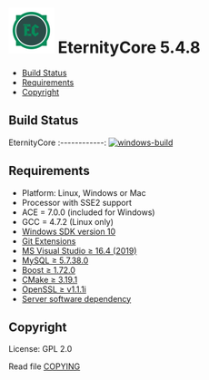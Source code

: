 # ![logo](faviconEC.png) EternityCore 5.4.8

* [Build Status](#build-status)
* [Requirements](#requirements)
* [Copyright](#copyright)

## Build Status

EternityCore
:------------:
[![windows-build](https://github.com/DreamCoreRev/EternityCore/actions/workflows/windows-build.yml/badge.svg?branch=EternityCore)](https://github.com/DreamCoreRev/EternityCore/actions/workflows/windows-build.yml)

## Requirements

+ Platform: Linux, Windows or Mac
+ Processor with SSE2 support
+ ACE = 7.0.0 (included for Windows)
+ GCC = 4.7.2 (Linux only)
+ [Windows SDK version 10](https://github.com/DreamCoreRev/EternityCore/tree/EternityCore/tools/server_software/WindowsSDK/winsdksetup.exe)
+ [Git Extensions](https://github.com/DreamCoreRev/EternityCore/tree/EternityCore/tools/server_software/Git/Git-2.31.0-64-bit.exe)
+ [MS Visual Studio ≥ 16.4 (2019)](https://github.com/DreamCoreRev/EternityCore/tree/EternityCore/tools/server_software/VisualStudio/vs_community__535742213.1615944389.exe)
+ [MySQL ≥ 5.7.38.0](https://dev.mysql.com/get/Downloads/MySQLInstaller/mysql-installer-community-5.7.38.0.msi)
+ [Boost ≥ 1.72.0](https://boostorg.jfrog.io/artifactory/main/release/1.72.0/binaries/boost_1_72_0-msvc-14.2-64.exe)
+ [CMake ≥ 3.19.1](https://github.com/DreamCoreRev/EternityCore/tree/EternityCore/tools/server_software/CMake/cmake-3.19.1-win64-x64.msi)
+ [OpenSSL ≥ v1.1.1i](https://github.com/DreamCoreRev/EternityCore/tree/EternityCore/tools/server_software/OpenSSL/Win64OpenSSL-1_1_1i.exe)
+ [Server software dependency](https://github.com/DreamCoreRev/EternityCore/tree/EternityCore/tools/server_software)

## Copyright

License: GPL 2.0

Read file [COPYING](COPYING)
